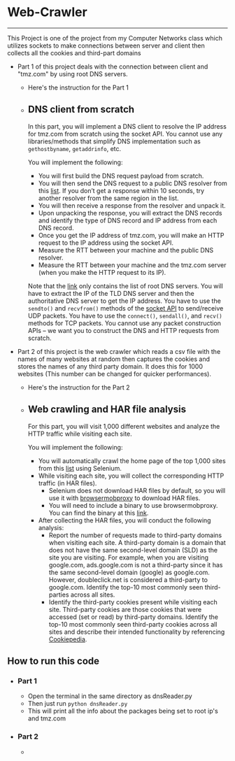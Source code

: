 # Web-Crawler
---

This Project is one of the project from my Computer Networks class which utilizes sockets to make connections between server and client then collects all the cookies and third-part domains

* Part 1 of this project deals with the connection between client and "tmz.com" by using root DNS servers. 
    - Here's the instruction for the Part 1

    - ## DNS client from scratch

        In this part, you will implement a DNS client to resolve the IP address for tmz.com from scratch using the socket API. You cannot use any libraries/methods that simplify DNS implementation such as `gethostbyname`, `getaddrinfo`, etc.

        You will implement the following:

        - You will first build the DNS request payload from scratch.
        - You will then send the DNS request to a public DNS resolver from this [list](https://www.iana.org/domains/root/servers). If you don’t get a response within 10 seconds, try another resolver from the same region in the list.
        - You will then receive a response from the resolver and unpack it.
        - Upon unpacking the response, you will extract the DNS records and identify the type of DNS record and IP address from each DNS record.
        - Once you get the IP address of tmz.com, you will make an HTTP request to the IP address using the socket API.
        - Measure the RTT between your machine and the public DNS resolver.
        - Measure the RTT between your machine and the tmz.com server (when you make the HTTP request to its IP).

        Note that the [link](https://www.iana.org/domains/root/servers) only contains the list of root DNS servers. You will have to extract the IP of the TLD DNS server and then the authoritative DNS server to get the IP address. You have to use the `sendto()` and `recvfrom()` methods of the [socket API](https://docs.python.org/3/library/socket.html) to send/receive UDP packets. You have to use the `connect()`, `sendall()`, and `recv()` methods for TCP packets. You cannot use any packet construction APIs – we want you to construct the DNS and HTTP requests from scratch.

* Part 2 of this project is the web crawler which reads a csv file with the names of many websites at random then captures the cookies and stores the names of any third party domain. It does this for 1000 websites (This number can be changed for quicker performances).
    - Here's the instruction for the Part 2

    - ## Web crawling and HAR file analysis 

        For this part, you will visit 1,000 different websites and analyze the HTTP traffic while visiting each site. 
        
        You will implement the following:

        - You will automatically crawl the home page of the top 1,000 sites from this [list](top-1m.csv) using Selenium.
        - While visiting each site, you will collect the corresponding HTTP traffic (in HAR files).
            -  Selenium does not download HAR files by default, so you will use it with [browsermobproxy](https://github.com/lightbody/browsermob-proxy) to download HAR files.
            - You will need to include a binary to use browsermobproxy. You can find the binary at this [link](browsermob-proxy).
        - After collecting the HAR files, you will conduct the following analysis:
            - Report the number of requests made to third-party domains when visiting each site. A third-party domain is a domain that does not have the same second-level domain (SLD) as the site you are visiting. For example, when you are visiting google.com, ads.google.com is not a third-party since it has the same second-level domain (google) as google.com. However, doubleclick.net is considered a third-party to google.com. Identify the top-10 most commonly seen third-parties across all sites.
            - Identify the third-party cookies present while visiting each site. Third-party cookies are those cookies that were accessed (set or read) by third-party domains. Identify the top-10 most commonly seen third-party cookies across all sites and describe their intended functionality by referencing [Cookiepedia](https://cookiepedia.co.uk/).



## How to run this code

* ### Part 1
    - Open the terminal in the same directory as dnsReader.py 
    - Then just run ```python dnsReader.py```
    - This will print all the info about the packages being set to root ip's and tmz.com

* ### Part 2 
    - 